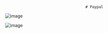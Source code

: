                                         # Paypal

![image](https://github.com/juancarlos5623/Paypal/assets/127963030/4f671c72-3035-4419-ad10-9fcce09209af)


![image](https://github.com/juancarlos5623/Paypal/assets/127963030/4d8d8fca-9097-4b22-b0ef-99b90fcf2c15)
